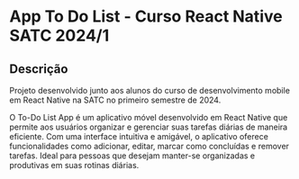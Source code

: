 # App To Do List - Curso React Native SATC 2024/1

## Descrição

Projeto desenvolvido junto aos alunos do curso de desenvolvimento mobile em React Native na SATC no primeiro semestre de 2024.

O To-Do List App é um aplicativo móvel desenvolvido em React Native que permite aos usuários organizar e gerenciar suas tarefas diárias de maneira eficiente. Com uma interface intuitiva e amigável, o aplicativo oferece funcionalidades como adicionar, editar, marcar como concluídas e remover tarefas. Ideal para pessoas que desejam manter-se organizadas e produtivas em suas rotinas diárias.

